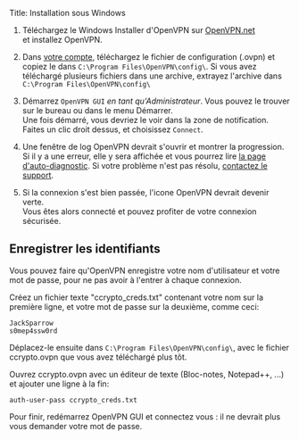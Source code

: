 Title: Installation sous Windows


1. Téléchargez le Windows Installer d'OpenVPN sur 
    [OpenVPN.net](http://openvpn.net/index.php/open-source/downloads.html)  
    et installez OpenVPN.

2. Dans [votre compte](/account/config), téléchargez le fichier de configuration (.ovpn)
    et copiez le dans `C:\Program Files\OpenVPN\config\`.
    Si vous avez téléchargé plusieurs fichiers dans une archive, extrayez l'archive dans
    `C:\Program Files\OpenVPN\config\`

3. Démarrez `OpenVPN GUI` *en tant qu'Administrateur*. Vous pouvez le trouver sur le bureau ou
    dans le menu Démarrer.  
    Une fois démarré, vous devriez le voir dans la zone de notification.
    Faites un clic droit dessus, et choisissez `Connect`.

4. Une fenêtre de log OpenVPN devrait s'ouvrir et montrer la progression.
    Si il y a une erreur, elle y sera affichée et vous pourrez lire
    [la page d'auto-diagnostic](/page/self-diagnosis).
    Si votre problème n'est pas résolu, [contactez le support](/tickets/).

5. Si la connexion s'est bien passée, l'icone OpenVPN devrait devenir verte.  
    Vous êtes alors connecté et pouvez profiter de votre connexion sécurisée.


Enregistrer les identifiants
----------------------------
Vous pouvez faire qu'OpenVPN enregistre votre nom d'utilisateur et votre mot de
passe, pour ne pas avoir à l'entrer à chaque connexion.

Créez un fichier texte "ccrypto_creds.txt" contenant votre nom sur la
première ligne, et votre mot de passe sur la deuxième, comme ceci:

    JackSparrow
    s0mep4ssw0rd

Déplacez-le ensuite dans `C:\Program Files\OpenVPN\config\`, avec le fichier
ccrypto.ovpn que vous avez téléchargé plus tôt.

Ouvrez ccrypto.ovpn avec un éditeur de texte (Bloc-notes, Notepad++, ...)
et ajouter une ligne à la fin:

    auth-user-pass ccrypto_creds.txt

Pour finir, redémarrez OpenVPN GUI et connectez vous : il ne devrait plus vous
demander votre mot de passe.

